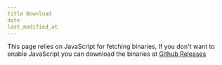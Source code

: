 ```yaml
---
title Download
date
last_modified_at
---
```


<noscript>
	<p>This page relies on JavaScript for fetching binaries, If you don't want to enable JavaScript you can download the binaries at <a href="https://github.com/csprite/csprite/releases">Github Releases</a></p>
</noscript>

<div style="display: none;" id="downloadContent">
	<p>Loading...</p>
</div>
<div style="display: none;" id="downloadContentGit">
	<p>Loading...</p>
</div>

<script src="/lib/moment-2.30.1/moment.min.js" async></script>
<script async>
const RepoPath = "csprite/csprite";

// Returns Difference Between 2 Dates In Hours
function TimeDifference(date1, date2) {
	let a = moment(date1);
	let b = moment(date2);
	return a.diff(b, 'hours');
}

async function LoadLatestStableBuilds() {
	let downloadContent = document.getElementById("downloadContent");
	try {
		let GhReleases = localStorage.getItem(`GhReleases`);
		if (GhReleases) GhReleases = JSON.parse(GhReleases);
		if (!GhReleases || TimeDifference(new Date().getTime(), GhReleases.timestamp) >= 1) {
			console.log("No Valid Gh Releases Cache Found!");
			const response = await fetch(`https://api.github.com/repos/${RepoPath}/releases/latest`);
			GhReleases = await response.json();
			GhReleases.timestamp = new Date().getTime();
			localStorage.setItem(`GhReleases`, JSON.stringify(GhReleases));
		} else {
			console.log("Valid Gh Releases Found!");
		}

		let myList = document.createElement("ul");
		GhReleases.assets.push({ browser_download_url: GhReleases.zipball_url, name: "Source code (.zip)" });
		GhReleases.assets.push({ browser_download_url: GhReleases.tarball_url, name: "Source code (.tar.gz)" });
		for (var i = 0; i < GhReleases.assets.length; i++) {
			let myListItem = document.createElement("li");
			myListItem.innerHTML += `<a href="${GhReleases.assets[i].browser_download_url}">${GhReleases.assets[i].name}</a>`
			myList.appendChild(myListItem);
		}

		downloadContent.innerHTML = `
			<h2>Latest Stable Builds</h2>
			<p>The current stable release of csprite is ${GhReleases.tag_name.substring(1, GhReleases.tag_name.length)} (${moment(GhReleases.published_at).fromNow()}).</p>
			${myList.outerHTML}
		`.trim();
	} catch(err) {
		console.info(err);
		downloadContent.innerHTML = `<p>Failed To Fetch Download Links, Go To <a href="https://github.com/${RepoPath}/releases/latest">GitHub Releases Page</a> Instead.</p>`;
	}
}

async function LoadLatestGitBuilds() {
	let downloadContentGit = document.getElementById("downloadContentGit");
	try {
		let GhReleasesGit = localStorage.getItem(`GhReleasesGit`);
		if (GhReleasesGit) GhReleasesGit = JSON.parse(GhReleasesGit);
		if (!GhReleasesGit || TimeDifference(new Date().getTime(), GhReleasesGit.timestamp) >= 1) {
			console.log("No Valid Gh Releases Git Cache Found!");
			const response = await fetch(`https://api.github.com/repos/${RepoPath}/releases/tags/latest-git`);
			GhReleasesGit = await response.json();
			GhReleasesGit.timestamp = new Date().getTime();
			localStorage.setItem(`GhReleasesGit`, JSON.stringify(GhReleasesGit));
		} else {
			console.log("Valid Gh Releases Git Found!");
		}

		let myList = document.createElement("ul");
		GhReleasesGit.assets.push({ browser_download_url: GhReleasesGit.zipball_url, name: "Source code (.zip)" });
		GhReleasesGit.assets.push({ browser_download_url: GhReleasesGit.tarball_url, name: "Source code (.tar.gz)" });
		for (var i = 0; i < GhReleasesGit.assets.length; i++) {
			let myListItem = document.createElement("li");
			myListItem.innerHTML = `<a href="${GhReleasesGit.assets[i].browser_download_url}">${GhReleasesGit.assets[i].name}</a>`;
			myList.appendChild(myListItem);
		}

		downloadContentGit.innerHTML = `
			<h2>Latest Git Builds</h2>
			<p>the latest git builds (${moment(GhReleasesGit.published_at).fromNow()}) of csprite provides latest features but the features might be un-documented & the builds might be unstable.</p>
			${ myList.outerHTML }
			<p>If above links aren't working, You can download directly from <a href="https://github.com/${RepoPath}/releases/tag/latest-git" target="_blank">GitHub Releases</a>.</p>
		`.trim();
	} catch(err) {
		console.info(err);
		downloadContentGit.innerHTML = `<p><a href="https://github.com/${RepoPath}/releases/tag/latest-git" target="_blank">Download the latest git build</a> of csprite provides latest features but the features might be un-documented & the builds might be unstable.</p>`;
	}
}

window.addEventListener("load", function() {
	document.getElementById("downloadContent").style.display = "unset";
	document.getElementById("downloadContentGit").style.display = "unset";
	LoadLatestStableBuilds();
	LoadLatestGitBuilds();
});
</script>
